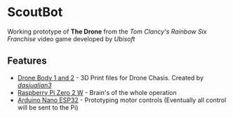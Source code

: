 # ScoutBot
Working prototype of **The Drone** from the _Tom Clancy's Rainbow Six Franchise_ video game developed by _Ubisoft_
## Features
- [Drone Body 1 and 2](https://www.printables.com/model/146027-rainbow-six-siege-drone/files) - 3D Print files for Drone Chasis. Created by [_dasjualian3_](https://www.printables.com/@dasjulian3_228135)
- [Raspberry Pi Zero 2 W](https://www.raspberrypi.com/products/raspberry-pi-zero-2-w/) - Brain's of the whole operation
- [Arduino Nano ESP32](https://store-usa.arduino.cc/products/nano-esp32?selectedStore=us) - Prototyping motor controls (Eventually all control will be sent to the Pi)
